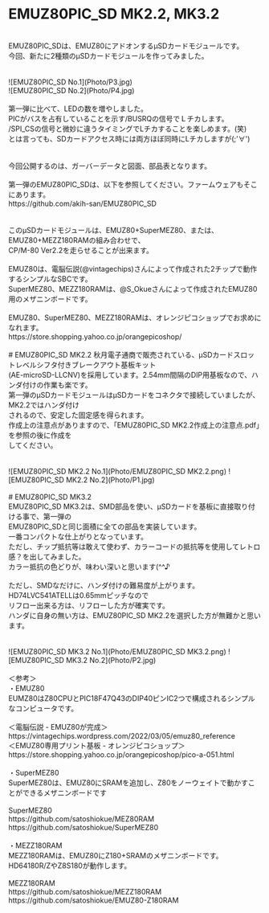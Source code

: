 # EMUZ80PIC_SD MK2.2, MK3.2
<br>
EMUZ80PIC_SDは、EMUZ80にアドオンするμSDカードモジュールです。<br>
今回、新たに2種類のμSDカードモジュールを作ってみました。<br>
<br>
<br>
![EMUZ80PIC_SD No.1](Photo/P3.jpg)<br>
![EMUZ80PIC_SD No.2](Photo/P4.jpg)
<br>
<br>
第一弾に比べて、LEDの数を増やしました。<br>
PICがバスを占有していることを示す/BUSRQの信号でＬチカします。<br>
/SPI_CSの信号と微妙に違うタイミングでLチカすることを楽しめます。(笑)<br>
とは言っても、SDカードアクセス時には両方ほぼ同時にLチカしますが(;'∀')<br>
<br>
<br>
今回公開するのは、ガーバーデータと図面、部品表となります。<br>
<br>
第一弾のEMUZ80PIC_SDは、以下を参照してください。ファームウェアもそこにあります。<br>
https://github.com/akih-san/EMUZ80PIC_SD<br>
<br>
<br>
このμSDカードモジュールは、EMUZ80+SuperMEZ80、または、EMUZ80+MEZZ180RAMの組み合わせで、<br>
CP/M-80 Ver2.2を走らせることが出来ます。<br>
<br>
EMUZ80は、電脳伝説(@vintagechips)さんによって作成された2チップで動作するシンプルなSBCです。<br>
SuperMEZ80、MEZZ180RAMは、@S_Okueさんによって作成されたEMUZ80用のメザニンボードです。<br>
<br>
EMUZ80、SuperMEZ80、MEZZ180RAMは、オレンジピコショップでお求めになれます。<br>
https://store.shopping.yahoo.co.jp/orangepicoshop/<br>
<br>
# EMUZ80PIC_SD MK2.2
秋月電子通商で販売されている、μSDカードスロットレベルシフタ付きブレークアウト基板キット<br>
(AE-microSD-LLCNV)を採用しています。2.54mm間隔のDIP用基板なので、ハンダ付けの作業も楽です。<br>
第一弾のμSDカードモジュールはμSDカードをコネクタで接続していましたが、MK2.2ではハンダ付け<br>
されるので、安定した固定感を得られます。<br>
作成上の注意点がありますので、「EMUZ80PIC_SD MK2.2作成上の注意点.pdf」を参照の後に作成を<br>
してください。<br>
<br>
<br>
![EMUZ80PIC_SD MK2.2 No.1](Photo/EMUZ80PIC_SD MK2.2.png)
![EMUZ80PIC_SD MK2.2 No.2](Photo/P1.jpg)
<br>
<br>
# EMUZ80PIC_SD MK3.2
<br>
EMUZ80PIC_SD MK3.2は、SMD部品を使い、μSDカードを基板に直接取り付ける事で、第一弾の<br>
EMUZ80PIC_SDと同じ面積に全ての部品を実装しています。<br>
一番コンパクトな仕上がりとなっています。<br>
ただし、チップ抵抗等は敢えて使わず、カラーコードの抵抗等を使用してレトロ感？を出してみました。<br>
カラー抵抗の色どりが、味わい深いと思います(^^♪<br>
<br>
ただし、SMDなだけに、ハンダ付けの難易度が上がります。HD74LVC541ATELLは0.65mmピッチなので<br>
リフロー出来る方は、リフローした方が確実です。<br>
ハンダに自身の無い方は、EMUZ80PIC_SD MK2.2を選択した方が無難かと思います。<br>
<br>
<br>
![EMUZ80PIC_SD MK3.2 No.1](Photo/EMUZ80PIC_SD MK3.2.png)
![EMUZ80PIC_SD MK3.2 No.2](Photo/P2.jpg)
<br>
<br>
＜参考＞<br>
・EMUZ80<br>
EUMZ80はZ80CPUとPIC18F47Q43のDIP40ピンIC2つで構成されるシンプルなコンピュータです。<br>
<br>
＜電脳伝説 - EMUZ80が完成＞  <br>
https://vintagechips.wordpress.com/2022/03/05/emuz80_reference  <br>
＜EMUZ80専用プリント基板 - オレンジピコショップ＞  <br>
https://store.shopping.yahoo.co.jp/orangepicoshop/pico-a-051.html<br>
<br>
・SuperMEZ80<br>
SuperMEZ80は、EMUZ80にSRAMを追加し、Z80をノーウェイトで動かすことができるメザニンボードです<br>
<br>
SuperMEZ80<br>
https://github.com/satoshiokue/MEZ80RAM<br>
https://github.com/satoshiokue/SuperMEZ80<br>
<br>
・MEZZ180RAM<br>
MEZZ180RAMは、EMUZ80にZ180+SRAMのメザニンボードです。HD64180R/ZやZ8S180が動作します。<br>
<br>
MEZZ180RAM<br>
https://github.com/satoshiokue/MEZZ180RAM<br>
https://github.com/satoshiokue/EMUZ80-Z180RAM<br>
